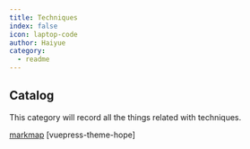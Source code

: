 ```yaml
---
title: Techniques
index: false
icon: laptop-code
author: Haiyue
category:
  - readme
---
```


## Catalog

This category will record all the things related with techniques.

[markmap](https://marketplace.visualstudio.com/items?itemName=gera2ld.markmap-vscode)
[vuepress-theme-hope]